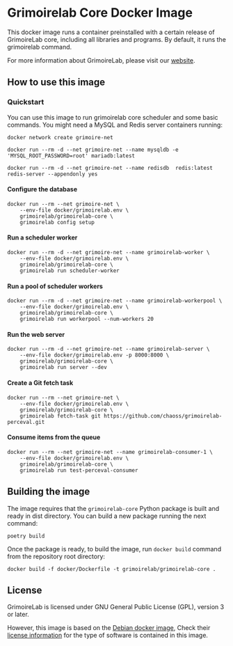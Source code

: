 # Grimoirelab Core Docker Image

This docker image runs a container preinstalled with a certain release of
GrimoireLab core, including all libraries and programs. By default, it runs
the grimoirelab command.

For more information about GrimoireLab, please visit
our [website](https://chaoss.github.io/grimoirelab/).


## How to use this image

### Quickstart 

You can use this image to run grimoirelab core scheduler and some basic
commands. You might need a MySQL and Redis server containers running:

```
docker network create grimoire-net

docker run --rm -d --net grimoire-net --name mysqldb -e 'MYSQL_ROOT_PASSWORD=root' mariadb:latest

docker run --rm -d --net grimoire-net --name redisdb  redis:latest redis-server --appendonly yes
```

#### Configure the database
```
docker run --rm --net grimoire-net \
    --env-file docker/grimoirelab.env \
    grimoirelab/grimoirelab-core \
    grimoirelab config setup
```

#### Run a scheduler worker
```
docker run --rm -d --net grimoire-net --name grimoirelab-worker \
    --env-file docker/grimoirelab.env \
    grimoirelab/grimoirelab-core \
    grimoirelab run scheduler-worker
```

#### Run a pool of scheduler workers
```
docker run --rm -d --net grimoire-net --name grimoirelab-workerpool \
    --env-file docker/grimoirelab.env \
    grimoirelab/grimoirelab-core \
    grimoirelab run workerpool --num-workers 20
```

#### Run the web server
```
docker run --rm -d --net grimoire-net --name grimoirelab-server \
    --env-file docker/grimoirelab.env -p 8000:8000 \
    grimoirelab/grimoirelab-core \
    grimoirelab run server --dev
```

#### Create a Git fetch task

```
docker run --rm --net grimoire-net \
    --env-file docker/grimoirelab.env \
    grimoirelab/grimoirelab-core \
    grimoirelab fetch-task git https://github.com/chaoss/grimoirelab-perceval.git
```

#### Consume items from the queue
```
docker run --rm --net grimoire-net --name grimoirelab-consumer-1 \
    --env-file docker/grimoirelab.env \
    grimoirelab/grimoirelab-core \
    grimoirelab run test-perceval-consumer
```


## Building the image

The image requires that the `grimoirelab-core` Python package is built and
ready in dist directory. You can build a new package running the next command:

```
poetry build
```

Once the package is ready, to build the image, run `docker build` command from
the repository root directory:

```
docker build -f docker/Dockerfile -t grimoirelab/grimoirelab-core .
```


## License

GrimoireLab is licensed under GNU General Public License (GPL), version 3
or later.

However, this image is based on the [Debian docker image](https://hub.docker.com/_/debian),
Check their [license information](https://www.debian.org/social_contract#guidelines)
for the type of software is contained in this image.
